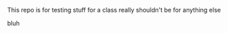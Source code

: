 This repo is for testing stuff for a class
really shouldn't be for anything else







































bluh

